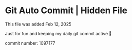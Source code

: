 # Git Auto Commit | Hidden File

This file was added Feb 12, 2025

Just for fun and keeping my daily git commit active 🤪

commit number: 1097177
